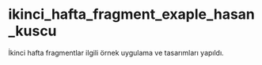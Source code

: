 # ikinci_hafta_fragment_exaple_hasan_kuscu

İkinci hafta fragmentlar ilgili örnek uygulama ve tasarımları yapıldı.
